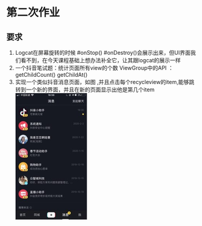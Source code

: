 # 第二次作业
## 要求

1. Logcat在屏幕旋转的时候 #onStop() #onDestroy()会展示出来，但UI界面我们看不到，在今天课程基础上想办法补全它，让其跟logcat的展示一样
1. 一个抖音笔试题：统计页面所有view的个数     ViewGroup中的API ： getChildCount()   getChildAt()
1. 实现一个类似抖音消息页面，如图 ,并且点击每个recycleview的item,能够跳转到一个新的界面，并且在新的页面显示出他是第几个item
![抖音消息](requirements.jpg)